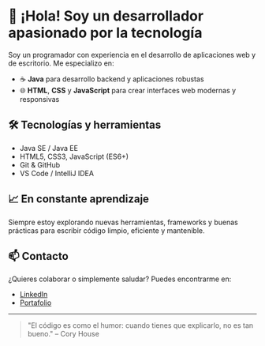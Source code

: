 # 👋 ¡Hola! Soy un desarrollador apasionado por la tecnología

Soy un programador con experiencia en el desarrollo de aplicaciones web y de escritorio. Me especializo en:

- ☕ **Java** para desarrollo backend y aplicaciones robustas
- 🌐 **HTML**, **CSS** y **JavaScript** para crear interfaces web modernas y responsivas

## 🛠️ Tecnologías y herramientas
- Java SE / Java EE
- HTML5, CSS3, JavaScript (ES6+)
- Git & GitHub
- VS Code / IntelliJ IDEA

## 📈 En constante aprendizaje
Siempre estoy explorando nuevas herramientas, frameworks y buenas prácticas para escribir código limpio, eficiente y mantenible.

## 📫 Contacto
¿Quieres colaborar o simplemente saludar? Puedes encontrarme en:

- [LinkedIn](https://www.linkedin.com)
- [Portafolio](https://tu-portafolio.com)

---

> "El código es como el humor: cuando tienes que explicarlo, no es tan bueno." – Cory House
